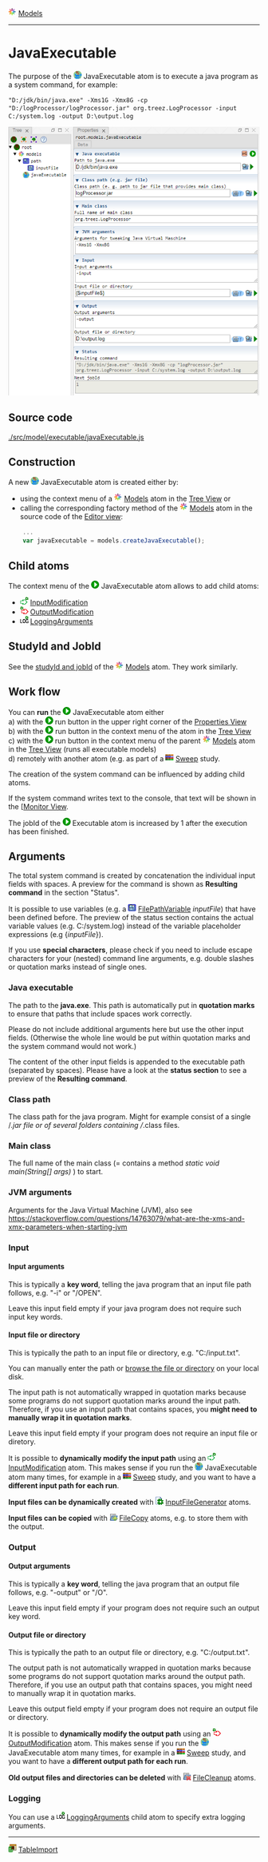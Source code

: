 ![](../../../../icons/models.png) [Models](../models.md)

----

# JavaExecutable
		
The purpose of the ![](../../../../icons/java.png) JavaExecutable atom is to execute a java program as a system command, for example:

```
"D:/jdk/bin/java.exe" -Xms1G -Xmx8G -cp "D:/logProcessor/logProcessor.jar" org.treez.LogProcessor -input C:/system.log -output D:\output.log  
```
	
![](../../../images/java_executable.png)
		
## Source code

[./src/model/executable/javaExecutable.js](../../../../src/model/executable/javaExecutable.js)

## Construction
		
A new ![](../../../../icons/java.png) JavaExecutable atom is created either by: 

* using the context menu of a ![](../../../../icons/models.png) [Models](../models.md) atom in the [Tree View](../../../views/treeView.md) or
* calling the corresponding factory method of the ![](../../../../icons/models.png) [Models](../models.md) atom in the source code of the [Editor view](../../../views/editorView.md):

```javascript
    ...
    var javaExecutable = models.createJavaExecutable();	     
```

## Child atoms
		
The context menu of the ![](../../../../icons/run.png) JavaExecutable atom allows to add child atoms: 

* ![](../../../../icons/inputModification.png) [InputModification](./inputModification.md)
* ![](../../../../icons/outputModification.png) [OutputModification](./outputModification.md)
* ![](../../../../icons/loggingArguments.png) [LoggingArguments](./loggingArguments.md)
	
## StudyId and JobId

See the [studyId and jobId](../models.md#studyid-and-jobid) of the ![](../../../../icons/models.png) [Models](../models.md) atom. They work similarly.
	
## Work flow	

You can **run** the ![](../../../../icons/run.png) JavaExecutable atom either<br> 
a) with the ![](../../../../icons/run.png) run button in the upper right corner of the [Properties View](../../../views/propertiesView.md)<br>
b) with the ![](../../../../icons/run.png) run button in the context menu of the atom in the [Tree View](../../../views/treeView.md)<br>
c) with the ![](../../../../icons/run.png) run button in the context menu of the parent ![](../../../../icons/models.png) [Models](../models.md) atom in the [Tree View](../../../views/treeView.md) (runs all executable models)<br>
d) remotely with another atom (e.g. as part of a ![](../../../../icons/sweep.png) [Sweep](../../study/sweep/sweep.md) study. 

The creation of the system command can be influenced by adding child atoms.

If the system command writes text to the console, that text will be shown in the [[Monitor View](../../../views/monitorView.md).

The jobId of the ![](../../../../icons/run.png) Executable atom is increased by 1 after the execution has been finished.
			
## Arguments

The total system command is created by concatenation the individual input fields with spaces. A preview for the command is shown as **Resulting command** in the section "Status". 

It is possible to use variables (e.g. a ![](../../../../icons/filePathVariable.png) [FilePathVariable](../../variable/field/filePathVariable.md) *inputFile*) that have been defined before. The preview of the status section contains the actual variable values (e.g. C:/system.log) instead of the variable placeholder expressions (e.g {$inputFile$}).

If you use **special characters**, please check if you need to include escape characters for your (nested) command line arguments, e.g. double slashes or quotation marks instead of single ones.

### Java executable
		
The path to the **java.exe**. This path is automatically put in **quotation marks** to ensure that paths that include spaces work correctly. 

Please do not include additional arguments here but use the other input fields. (Otherwise the whole line would be put within quotation marks and the system command would not work.) 

The content of the other input fields is appended to the executable path (separated by spaces). Please have a look at the **status section** to see a preview of the **Resulting command**.

### Class path

The class path for the java program. Might for example consist of a single /*.jar file or of several folders containing /*.class files. 

### Main class

The full name of the main class (= contains a method *static void main(String[] args)* ) to start. 

### JVM arguments

Arguments for the Java Virtual Machine (JVM), also see https://stackoverflow.com/questions/14763079/what-are-the-xms-and-xmx-parameters-when-starting-jvm

### Input

#### Input arguments

This is typically a **key word**, telling the java program that an input file path follows, e.g. "-i" or "/OPEN". 

Leave this input field empty if your java program does not require such input key words. 

#### Input file or directory

This is typically the path to an input file or directory, e.g. "C:/input.txt".

You can manually enter the path or [browse the file or directory](../../../components/file/fileOrDirectoryPath.md) on your local disk. 

The input path is not automatically wrapped in quotation marks because some programs do not support quotation marks around the input path. Therefore, if you use an input path that contains spaces, you **might need to manually wrap it in quotation marks**. 

Leave this input field empty if your program does not require an input file or diretory.   	

It is possible to **dynamically modify the input path** using an ![](../../../../icons/inputModification.png) [InputModification](./inputModification.md) atom. This makes sense if you run the ![](../../../../icons/java.png) JavaExecutable atom  many times, for example in a ![](../../../../icons/sweep.png) [Sweep](../../study/sweep/sweep.md) study, and you want to have a **different input path for each run**.

**Input files can be dynamically created** with ![](../../../../icons/inputFile.png) [InputFileGenerator](../inputFileGenerator/inputFileGenerators.md) atoms. 

**Input files can be copied** with ![](../../../../icons/fileCopy.png) [FileCopy](../fileCopy/fileCopy.md) atoms, e.g. to store them with the output. 

### Output

#### Output arguments

This is typically a **key word**, telling the java program that an output file follows, e.g. "-output" or "/O". 

Leave this input field empty if your program does not require such an output key word.  
			
#### Output file or directory

This is typically the path to an output file or directory, e.g. "C:/output.txt". 

The output path is not automatically wrapped in quotation marks because some programs do not support quotation marks around the output path. Therefore, if you use an output path that contains spaces, you might need to manually wrap it in quotation marks.

Leave this output field empty if your program does not require an output file or directory.   	

It is possible to **dynamically modify the output path** using an ![](../../../../icons/outputModification.png) [OutputModification](./outputModification.md) atom. This makes sense if you run the ![](../../../../icons/java.png) JavaExecutable atom  many times, for example in a ![](../../../../icons/sweep.png) [Sweep](../../study/sweep/sweep.md) study, and you want to have a **different output path for each run**.

**Old output files and directories can be deleted** with ![](../../../../icons/fileCleanup.png) [FileCleanup](../fileCleanup/fileCleanup.md) atoms. 

### Logging

You can use a  ![](../../../../icons/loggingArguments.png) [LoggingArguments](./loggingArguments.md) child atom to specify extra logging arguments. 

----

![](../../../../icons/tableImport.png) [TableImport](../tableImport/tableImport.md)	
